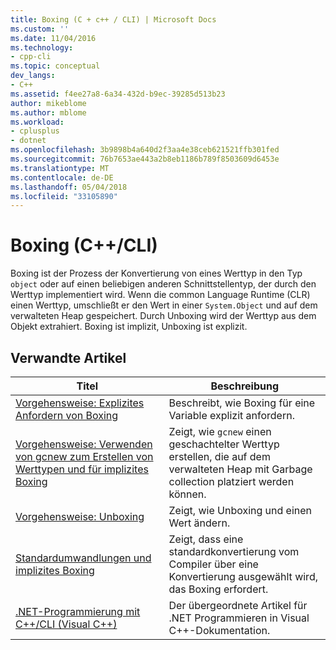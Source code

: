 ```yaml
---
title: Boxing (C + c++ / CLI) | Microsoft Docs
ms.custom: ''
ms.date: 11/04/2016
ms.technology:
- cpp-cli
ms.topic: conceptual
dev_langs:
- C++
ms.assetid: f4ee27a8-6a34-432d-b9ec-39285d513b23
author: mikeblome
ms.author: mblome
ms.workload:
- cplusplus
- dotnet
ms.openlocfilehash: 3b9898b4a640d2f3aa4e38ceb621521ffb301fed
ms.sourcegitcommit: 76b7653ae443a2b8eb1186b789f8503609d6453e
ms.translationtype: MT
ms.contentlocale: de-DE
ms.lasthandoff: 05/04/2018
ms.locfileid: "33105890"
---
```

# <a name="boxing-ccli"></a>Boxing (C++/CLI)
Boxing ist der Prozess der Konvertierung von eines Werttyp in den Typ `object` oder auf einen beliebigen anderen Schnittstellentyp, der durch den Werttyp implementiert wird. Wenn die common Language Runtime (CLR) einen Werttyp, umschließt er den Wert in einer `System.Object` und auf dem verwalteten Heap gespeichert. Durch Unboxing wird der Werttyp aus dem Objekt extrahiert. Boxing ist implizit, Unboxing ist explizit.  
  
## <a name="related-articles"></a>Verwandte Artikel  
  
|Titel|Beschreibung|  
|-----------|-----------------|  
|[Vorgehensweise: Explizites Anfordern von Boxing](../dotnet/how-to-explicitly-request-boxing.md)|Beschreibt, wie Boxing für eine Variable explizit anfordern.|  
|[Vorgehensweise: Verwenden von gcnew zum Erstellen von Werttypen und für implizites Boxing](../dotnet/how-to-use-gcnew-to-create-value-types-and-use-implicit-boxing.md)|Zeigt, wie `gcnew` einen geschachtelter Werttyp erstellen, die auf dem verwalteten Heap mit Garbage collection platziert werden können.|  
|[Vorgehensweise: Unboxing](../dotnet/how-to-unbox.md)|Zeigt, wie Unboxing und einen Wert ändern.|  
|[Standardumwandlungen und implizites Boxing](../dotnet/standard-conversions-and-implicit-boxing.md)|Zeigt, dass eine standardkonvertierung vom Compiler über eine Konvertierung ausgewählt wird, das Boxing erfordert.|  
|[.NET-Programmierung mit C++/CLI (Visual C++)](../dotnet/dotnet-programming-with-cpp-cli-visual-cpp.md)|Der übergeordnete Artikel für .NET Programmieren in Visual C++-Dokumentation.|
